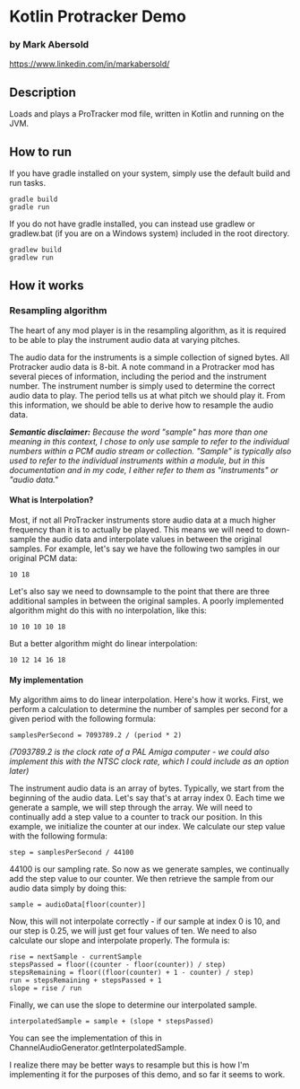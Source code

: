 # Kotlin Protracker Demo
### by Mark Abersold
https://www.linkedin.com/in/markabersold/

## Description

Loads and plays a ProTracker mod file, written in Kotlin and running on the JVM.

## How to run

If you have gradle installed on your system, simply use the default build and run tasks.

    gradle build
    gradle run

If you do not have gradle installed, you can instead use gradlew or gradlew.bat (if you are on a Windows system) included in the root directory.

    gradlew build
    gradlew run

## How it works

### Resampling algorithm

The heart of any mod player is in the resampling algorithm, as it is required to be able to play the instrument audio data at varying pitches.

The audio data for the instruments is a simple collection of signed bytes. All Protracker audio data is 8-bit. A note command in a Protracker mod has several pieces of information, including the period and the instrument number. The instrument number is simply used to determine the correct audio data to play. The period tells us at what pitch we should play it. From this information, we should be able to derive how to resample the audio data.

_**Semantic disclaimer:** Because the word "sample" has more than one meaning in this context, I chose to only use sample to refer to the individual numbers within a PCM audio stream or collection. "Sample" is typically also used to refer to the individual instruments within a module, but in this documentation and in my code, I either refer to them as "instruments" or "audio data."_

#### What is Interpolation?

Most, if not all ProTracker instruments store audio data at a much higher frequency than it is to actually be played. This means we will need to down-sample the audio data and interpolate values in between the original samples. For example, let's say we have the following two samples in our original PCM data:

    10 18

Let's also say we need to downsample to the point that there are three additional samples in between the original samples. A poorly implemented algorithm might do this with no interpolation, like this:

    10 10 10 10 18

But a better algorithm might do linear interpolation:

    10 12 14 16 18

#### My implementation

My algorithm aims to do linear interpolation. Here's how it works. First, we perform a calculation to determine the number of samples per second for a given period with the following formula:

    samplesPerSecond = 7093789.2 / (period * 2)

_(7093789.2 is the clock rate of a PAL Amiga computer - we could also implement this with the NTSC clock rate, which I could include as an option later)_

The instrument audio data is an array of bytes. Typically, we start from the beginning of the audio data. Let's say that's at array index 0. Each time we generate a sample, we will step through the array. We will need to continually add a step value to a counter to track our position. In this example, we initialize the counter at our index. We calculate our step value with the following formula:

    step = samplesPerSecond / 44100

44100 is our sampling rate. So now as we generate samples, we continually add the step value to our counter. We then retrieve the sample from our audio data simply by doing this:

    sample = audioData[floor(counter)]

Now, this will not interpolate correctly - if our sample at index 0 is 10, and our step is 0.25, we will just get four values of ten. We need to also calculate our slope and interpolate properly. The formula is:

    rise = nextSample - currentSample
    stepsPassed = floor((counter - floor(counter)) / step)
    stepsRemaining = floor((floor(counter) + 1 - counter) / step)
    run = stepsRemaining + stepsPassed + 1
    slope = rise / run

Finally, we can use the slope to determine our interpolated sample.

    interpolatedSample = sample + (slope * stepsPassed)

You can see the implementation of this in ChannelAudioGenerator.getInterpolatedSample.

I realize there may be better ways to resample but this is how I'm implementing it for the purposes of this demo, and so far it seems to work.